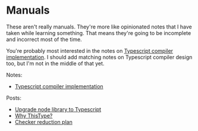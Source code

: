 # Manuals

These aren't really manuals. They're more like opinionated notes that
I have taken while learning something. That means they're going to be
incomplete and incorrect most of the time.

You're probably most interested in the notes on
[Typescript compiler implementation](Typescript-compiler-implementation.md).
I should add matching notes on Typescript compiler design too, but I'm
not in the middle of that yet.

Notes:

 * [Typescript compiler implementation](Typescript-compiler-implementation.md)

Posts:

 * [Upgrade node library to Typescript](Upgrade-node-library-to-Typescript.md)
 * [Why ThisType?](Why-ThisType.md)
 * [Checker reduction plan](Checker-reduction-plan.md)

